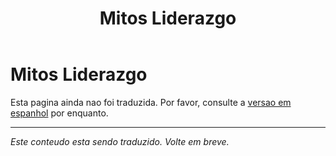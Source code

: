 ﻿---
title: Mitos Liderazgo
---

<!-- TODO: translation missing -->

# Mitos Liderazgo

Esta pagina ainda nao foi traduzida. Por favor, consulte a [versao em espanhol](/es/mitos-liderazgo) por enquanto.

---

*Este conteudo esta sendo traduzido. Volte em breve.*
